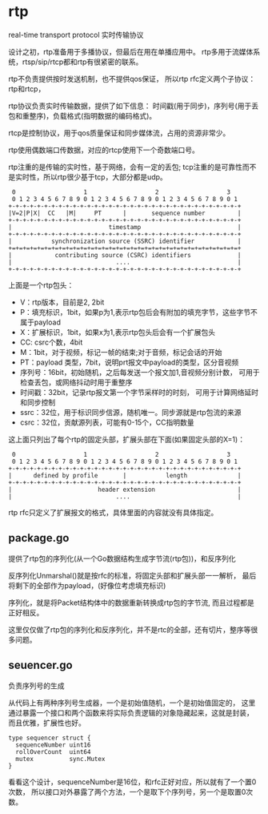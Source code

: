 # rtp

real-time transport protocol 实时传输协议

设计之初，rtp准备用于多播协议，但最后在用在单播应用中。
rtp多用于流媒体系统，rtsp/sip/rtcp都和rtp有很紧密的联系。

rtp不负责提供按时发送机制，也不提供qos保证，
所以rtp rfc定义两个子协议：rtp和rtcp，

rtp协议负责实时传输数据，提供了如下信息：
时间戳(用于同步)，序列号(用于丢包和重整序)，负载格式(指明数据的编码格式)。

rtcp是控制协议，用于qos质量保证和同步媒体流，占用的资源非常少。

rtp使用偶数端口传数据，对应的rtcp使用下一个奇数端口号。

rtp注重的是传输的实时性，基于网络，会有一定的丢包;
tcp注重的是可靠性而不是实时性，所以rtp很少基于tcp，大部分都是udp。

     0                   1                   2                   3
     0 1 2 3 4 5 6 7 8 9 0 1 2 3 4 5 6 7 8 9 0 1 2 3 4 5 6 7 8 9 0 1
    +-+-+-+-+-+-+-+-+-+-+-+-+-+-+-+-+-+-+-+-+-+-+-+-+-+-+-+-+-+-+-+-+
    |V=2|P|X|  CC   |M|     PT      |       sequence number         |
    +-+-+-+-+-+-+-+-+-+-+-+-+-+-+-+-+-+-+-+-+-+-+-+-+-+-+-+-+-+-+-+-+
    |                           timestamp                           |
    +-+-+-+-+-+-+-+-+-+-+-+-+-+-+-+-+-+-+-+-+-+-+-+-+-+-+-+-+-+-+-+-+
    |           synchronization source (SSRC) identifier            |
    +=+=+=+=+=+=+=+=+=+=+=+=+=+=+=+=+=+=+=+=+=+=+=+=+=+=+=+=+=+=+=+=+
    |            contributing source (CSRC) identifiers             |
    |                             ....                              |
    +-+-+-+-+-+-+-+-+-+-+-+-+-+-+-+-+-+-+-+-+-+-+-+-+-+-+-+-+-+-+-+-+

上面是一个rtp包头：

- V：rtp版本，目前是2, 2bit
- P：填充标识，1bit，如果p为1,表示rtp包后会有附加的填充字节，这些字节不属于payload
- X：扩展标识，1bit，如果x为1,表示rtp包头后会有一个扩展包头
- CC: csrc个数，4bit
- M：1bit，对于视频，标记一帧的结束;对于音频，标记会话的开始
- PT：payload 类型，7bit，说明prt报文中payload的类型，区分音视频
- 序列号：16bit，初始随机，之后每发送一个报文加1,音视频分别计数，
可用于检查丢包，或网络抖动时用于重整序
- 时间戳：32bit，记录rtp报文第一个字节采样时的时刻，
可用于计算网络延时和同步控制
- ssrc：32位，用于标识同步信源，随机唯一。同步源就是rtp包流的来源
- csrc：32位，贡献源列表，可能有0-15个，CC指明数量

这上面只列出了每个rtp的固定头部，扩展头部在下面(如果固定头部的X=1)：

     0                   1                   2                   3
     0 1 2 3 4 5 6 7 8 9 0 1 2 3 4 5 6 7 8 9 0 1 2 3 4 5 6 7 8 9 0 1
    +-+-+-+-+-+-+-+-+-+-+-+-+-+-+-+-+-+-+-+-+-+-+-+-+-+-+-+-+-+-+-+-+
    |      defined by profile       |           length              |
    +-+-+-+-+-+-+-+-+-+-+-+-+-+-+-+-+-+-+-+-+-+-+-+-+-+-+-+-+-+-+-+-+
    |                        header extension                       |
    |                             ....                              |

rtp rfc只定义了扩展报文的格式，具体里面的内容就没有具体指定。

## package.go

提供了rtp包的序列化(从一个Go数据结构生成字节流(rtp包))，和反序列化

反序列化Unmarshal()就是按rfc的标准，将固定头部和扩展头部一一解析，
最后将剩下的全部作为payload，(好像位考虑填充标识)

序列化，就是将Packet结构体中的数据重新转换成rtp包的字节流,
而且过程都是正好相反。

这里仅仅做了rtp包的序列化和反序列化，并不是rtc的全部，还有切片，整序等很多问题。

## seuencer.go

负责序列号的生成

从代码上有两种序列号生成器，一个是初始值随机，一个是初始值固定的，
这里通过暴露一个接口和两个函数来将实际负责逻辑的对象隐藏起来，这就是封装，
而且优雅，扩展性也好。

    type sequencer struct {
      sequenceNumber uint16
      rollOverCount  uint64
      mutex          sync.Mutex
    }

看看这个设计，sequenceNumber是16位，和rfc正好对应，所以就有了一个置0次数，
所以接口对外暴露了两个方法，一个是取下个序列号，另一个是取置0次数。
